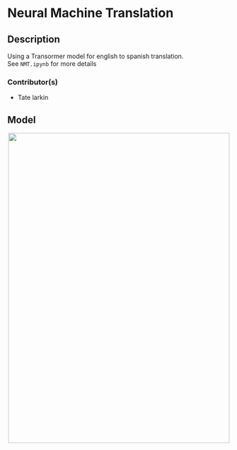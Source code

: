 # Neural Machine Translation

## Description
Using a Transormer model for english to spanish translation.
<br>
See ```NMT.ipynb``` for more details

### Contributor(s)
* Tate larkin


## Model
<p align="center">
  <img src="https://user-images.githubusercontent.com/70344865/159397653-e090029c-9e30-4ee1-ac35-9ec3b398719a.png" width="500" height="700"></img>
</p>
